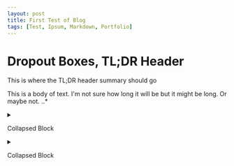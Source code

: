 ```yaml
---
layout: post
title: First Test of Blog
tags: [Test, Ipsum, Markdown, Portfolio]
---
```


# Dropout Boxes, TL;DR Header

This is where the TL;DR header summary should go

This is a body of text. I'm not sure how long it will be but it might be long. Or maybe not.
..*




<details>
  <summary>
    <p>Collapsed Block</p>
  </summary>

  <h2 id="header">Header</h2>
  Random Things
</details>

<details><summary><p>Collapsed Block</p></summary>
  <h2 id="header">Header</h2>
  Random Things
</details>
